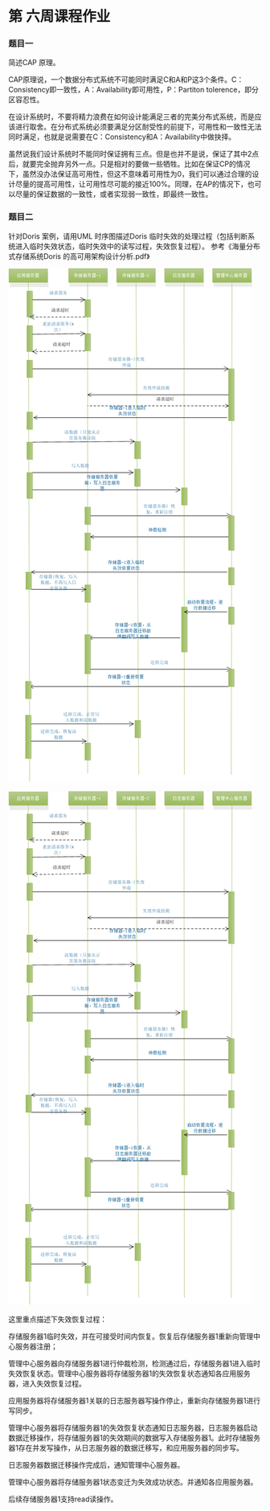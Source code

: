 # 第 六周课程作业



### 题目一

简述CAP 原理。



CAP原理说，一个数据分布式系统不可能同时满足C和A和P这3个条件。C：Consistency即一致性，A：Availability即可用性，P：Partiton tolerence，即分区容忍性。

在设计系统时，不要将精力浪费在如何设计能满足三者的完美分布式系统，而是应该进行取舍。在分布式系统必须要满足分区耐受性的前提下，可用性和一致性无法同时满足，也就是说需要在C：Consistency和A：Availability中做抉择。

虽然说我们设计系统时不能同时保证拥有三点。但是也并不是说，保证了其中2点后，就要完全抛弃另外一点。只是相对的要做一些牺牲。比如在保证CP的情况下，虽然没办法保证高可用性，但这不意味着可用性为0，我们可以通过合理的设计尽量的提高可用性，让可用性尽可能的接近100%。同理，在AP的情况下，也可以尽量的保证数据的一致性，或者实现弱一致性，即最终一致性。



### 题目二

针对Doris 案例，请用UML 时序图描述Doris 临时失效的处理过程（包括判断系统进入临时失效状态，临时失效中的读写过程，失效恢复过程）。
参考《海量分布式存储系统Doris 的高可用架构设计分析.pdf》



![1604125802211.png](https://github.com/hwangyungping/TalkGo/blob/master/架构师训练营-第一期/images/1604125802211.png)



![1604125802211](.\images\1604125802211.png)



这里重点描述下失效恢复过程：

存储服务器1临时失效，并在可接受时间内恢复。恢复后存储服务器1重新向管理中心服务器注册；

管理中心服务器向存储服务器1进行仲裁检测，检测通过后，存储服务器1进入临时失效恢复状态。管理中心服务器将存储服务器1的失效恢复状态通知各应用服务器，进入失效恢复过程。

应用服务器将存储服务器1关联的日志服务器写操作停止，重新向存储服务器1进行写同步。

管理中心服务器将存储服务器1的失效恢复状态通知日志服务器，日志服务器启动数据迁移操作，将存储服务器1的失效期间的数据写入存储服务器1。此时存储服务器1存在并发写操作，从日志服务器的数据迁移写，和应用服务器的同步写。

日志服务器数据迁移操作完成后，通知管理中心服务器。

管理中心服务器将存储服务器1状态变迁为失效成功状态。并通知各应用服务器。

后续存储服务器1支持read读操作。

